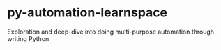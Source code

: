 # py-automation-learnspace
Exploration and deep-dive into doing multi-purpose automation through writing Python 
